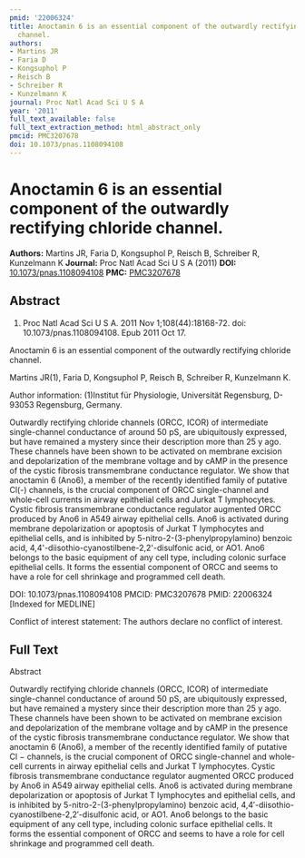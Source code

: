 ```yaml
---
pmid: '22006324'
title: Anoctamin 6 is an essential component of the outwardly rectifying chloride
  channel.
authors:
- Martins JR
- Faria D
- Kongsuphol P
- Reisch B
- Schreiber R
- Kunzelmann K
journal: Proc Natl Acad Sci U S A
year: '2011'
full_text_available: false
full_text_extraction_method: html_abstract_only
pmcid: PMC3207678
doi: 10.1073/pnas.1108094108
---
```


# Anoctamin 6 is an essential component of the outwardly rectifying chloride channel.
**Authors:** Martins JR, Faria D, Kongsuphol P, Reisch B, Schreiber R, Kunzelmann K
**Journal:** Proc Natl Acad Sci U S A (2011)
**DOI:** [10.1073/pnas.1108094108](https://doi.org/10.1073/pnas.1108094108)
**PMC:** [PMC3207678](https://www.ncbi.nlm.nih.gov/pmc/articles/PMC3207678/)

## Abstract

1. Proc Natl Acad Sci U S A. 2011 Nov 1;108(44):18168-72. doi: 
10.1073/pnas.1108094108. Epub 2011 Oct 17.

Anoctamin 6 is an essential component of the outwardly rectifying chloride 
channel.

Martins JR(1), Faria D, Kongsuphol P, Reisch B, Schreiber R, Kunzelmann K.

Author information:
(1)Institut für Physiologie, Universität Regensburg, D-93053 Regensburg, 
Germany.

Outwardly rectifying chloride channels (ORCC, ICOR) of intermediate 
single-channel conductance of around 50 pS, are ubiquitously expressed, but have 
remained a mystery since their description more than 25 y ago. These channels 
have been shown to be activated on membrane excision and depolarization of the 
membrane voltage and by cAMP in the presence of the cystic fibrosis 
transmembrane conductance regulator. We show that anoctamin 6 (Ano6), a member 
of the recently identified family of putative Cl(-) channels, is the crucial 
component of ORCC single-channel and whole-cell currents in airway epithelial 
cells and Jurkat T lymphocytes. Cystic fibrosis transmembrane conductance 
regulator augmented ORCC produced by Ano6 in A549 airway epithelial cells. Ano6 
is activated during membrane depolarization or apoptosis of Jurkat T lymphocytes 
and epithelial cells, and is inhibited by 5-nitro-2-(3-phenylpropylamino) 
benzoic acid, 4,4'-diisothio-cyanostilbene-2,2'-disulfonic acid, or AO1. Ano6 
belongs to the basic equipment of any cell type, including colonic surface 
epithelial cells. It forms the essential component of ORCC and seems to have a 
role for cell shrinkage and programmed cell death.

DOI: 10.1073/pnas.1108094108
PMCID: PMC3207678
PMID: 22006324 [Indexed for MEDLINE]

Conflict of interest statement: The authors declare no conflict of interest.

## Full Text

Abstract

Outwardly rectifying chloride channels (ORCC, ICOR) of intermediate single-channel conductance of around 50 pS, are ubiquitously expressed, but have remained a mystery since their description more than 25 y ago. These channels have been shown to be activated on membrane excision and depolarization of the membrane voltage and by cAMP in the presence of the cystic fibrosis transmembrane conductance regulator. We show that anoctamin 6 (Ano6), a member of the recently identified family of putative Cl − channels, is the crucial component of ORCC single-channel and whole-cell currents in airway epithelial cells and Jurkat T lymphocytes. Cystic fibrosis transmembrane conductance regulator augmented ORCC produced by Ano6 in A549 airway epithelial cells. Ano6 is activated during membrane depolarization or apoptosis of Jurkat T lymphocytes and epithelial cells, and is inhibited by 5-nitro-2-(3-phenylpropylamino) benzoic acid, 4,4′-diisothio-cyanostilbene-2,2′-disulfonic acid, or AO1. Ano6 belongs to the basic equipment of any cell type, including colonic surface epithelial cells. It forms the essential component of ORCC and seems to have a role for cell shrinkage and programmed cell death.
